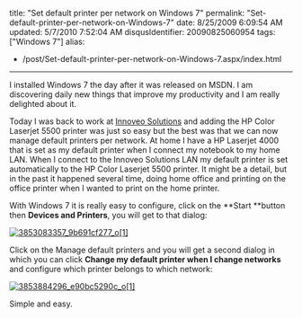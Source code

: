 title: "Set default printer per network on Windows 7"
permalink: "Set-default-printer-per-network-on-Windows-7"
date: 8/25/2009 6:09:54 AM
updated: 5/7/2010 7:52:04 AM
disqusIdentifier: 20090825060954
tags: ["Windows 7"]
alias:
 - /post/Set-default-printer-per-network-on-Windows-7.aspx/index.html
---
I installed Windows 7 the day after it was released on MSDN. I am discovering daily new things that improve my productivity and I am really delighted about it.

Today I was back to work at [Innoveo Solutions](http://www.innoveo.com/) and adding the HP Color Laserjet 5500 printer was just so easy but the best was that we can now manage default printers per network. At home I have a HP Laserjet 4000 that is set as my default printer when I connect my notebook to my home LAN. When I connect to the Innoveo Solutions LAN my default printer is set automatically to the HP Color Laserjet 5500 printer. It might be a detail, but in the past it happened several time, doing home office and printing on the office printer when I wanted to print on the home printer.
<!-- more -->

With Windows 7 it is really easy to configure, click on the **Start **button then **Devices and Printers**, you will get to that dialog:

[![3853083357_9b691cf277_o[1]](http://weblogs.asp.net/blogs/lkempe/3853083357_9b691cf277_o1_thumb_2357147E.png "3853083357_9b691cf277_o[1]")](http://weblogs.asp.net/blogs/lkempe/3853083357_9b691cf277_o1_44C6DFE7.png) 

Click on the Manage default printers and you will get a second dialog in which you can click **Change my default printer when I change networks** and configure which printer belongs to which network:

[![3853884296_e90bc5290c_o[1]](http://weblogs.asp.net/blogs/lkempe/3853884296_e90bc5290c_o1_thumb_0243563D.png "3853884296_e90bc5290c_o[1]")](http://weblogs.asp.net/blogs/lkempe/3853884296_e90bc5290c_o1_0BCC3A80.png) 

Simple and easy.
